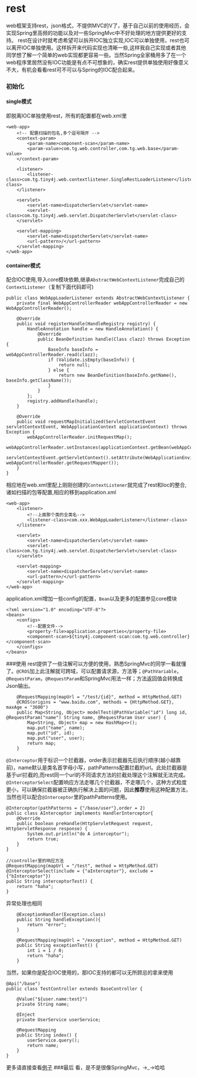# rest
web框架支持rest，json格式，不提供MVC的V了，基于自己以前的使用经历，会实现Spring里高频的功能以及对一些SpringMvc中不好处理的地方提供更好的支持。
rest在设计时就考虑希望可以拆开IOC独立实现,IOC可以单独使用，rest也可以离开IOC单独使用。这样拆开来代码实现也清晰一些,这样我自己实现或者其他同学想了解一个简单的web实现都更容易一些。当然Spring全家桶用多了在一个web程序里居然没有IOC功能是有点不可想象的，确实rest提供单独使用好像意义不大，有机会看看rest可不可以与Spring的IOC配合起来。
### 初始化
#### single模式
即脱离IOC单独使用rest，所有的配置都在web.xml里

```
<web-app>
    <!-- 配置扫描的包名,多个逗号隔开 -->
    <context-param>
        <param-name>component-scan</param-name>
        <param-value>com.tg.web.controller,com.tg.web.base</param-value>
    </context-param>

    <listener>
        <listener-class>com.tg.tiny4j.web.contextlistener.SingleRestLoaderListener</listener-class>
    </listener>

    <servlet>
        <servlet-name>dispatcherServlet</servlet-name>
        <servlet-class>com.tg.tiny4j.web.servlet.DispatcherServlet</servlet-class>
    </servlet>

    <servlet-mapping>
        <servlet-name>dispatcherServlet</servlet-name>
        <url-pattern>/</url-pattern>
    </servlet-mapping>
</web-app>
```
#### container模式
配合IOC使用,导入core模块依赖,继承`AbstractWebContextListener`完成自己的`ContextListener`（复制下面代码即可)

```
public class WebAppLoaderListener extends AbstractWebContextListener {
    private final WebAppControllerReader webAppControllerReader = new WebAppControllerReader();

    @Override
    public void registerHandle(HandleRegistry registry) {
        HandleAnnotation handle = new HandleAnnotation() {
            @Override
            public BeanDefinition handle(Class clazz) throws Exception {
                BaseInfo baseInfo = webAppControllerReader.read(clazz);
                if (Validate.isEmpty(baseInfo)) {
                    return null;
                } else {
                    return new BeanDefinition(baseInfo.getName(), baseInfo.getClassName());
                }
            }
        };
        registry.addHandle(handle);
    }

    @Override
    public void requestMapInitialized(ServletContextEvent servletContextEvent, WebApplicationContext applicationContext) throws Exception {
        webAppControllerReader.initRequestMap();
        webAppControllerReader.setInstances(applicationContext.getBean(webAppControllerReader.getControllerName()));
        servletContextEvent.getServletContext().setAttribute(WebApplicationEnvironment.WEBREQUESTMAPPER, webAppControllerReader.getRequestMapper());
    }
}
```
相应地在web.xml里配上刚刚创建的`ContextListener`就完成了rest和Ioc的整合,诸如扫描的包等配置,相应的移到application.xml

```
<web-app>
    <listener>
        <!--上面那个类的全类名-->
        <listener-class>com.xxx.WebAppLoaderListener</listener-class>
    </listener>

    <servlet>
        <servlet-name>dispatcherServlet</servlet-name>
        <servlet-class>com.tg.tiny4j.web.servlet.DispatcherServlet</servlet-class>
    </servlet>

    <servlet-mapping>
        <servlet-name>dispatcherServlet</servlet-name>
        <url-pattern>/</url-pattern>
    </servlet-mapping>
</web-app>
```
application.xml增加一些config的配置，`Bean`以及更多的配置参见core模块

```
<?xml version="1.0" encoding="UTF-8"?>
<beans>
    <configs>
        <!--配置文件-->
        <property-file>application.properties</property-file>
        <component-scan>${tiny4j.component-scan:com.tg.web.controller}</component-scan>
    </configs>
</beans>
```
###使用
rest提供了一些注解可以方便的使用，熟悉SpringMvc的同学一看就懂了。`@CROS`加上此注解就可跨域，可以配置请求源，方法等；`@PathVariable`，`@RequestParam`，`@RequestParam`和SpringMvc用法一样；方法返回值会转换成Json输出。

```
    @RequestMapping(mapUrl = "/test/{id}", method = HttpMethod.GET)
    @CROS(origins = "www.baidu.com", methods = {HttpMethod.GET}, maxAge = "3600")
    public Map<String, Object> modelTest(@PathVariable("id") long id, @RequestParam("name") String name, @RequestParam User user) {
        Map<String, Object> map = new HashMap<>();
        map.put("name", name);
        map.put("id", id);
        map.put("user", user);
        return map;
    }
```
`@Interceptor`用于标识一个拦截器，order表示拦截器先后执行顺序(越小越靠前)，name默认是类名首字母小写，pathPatterns配置拦截的url。此处拦截器是基于url拦截的,而rest同一个url的不同请求方法的拦截处理这个注解就无法完成。
`@InterceptorSelect`配置响应方法走哪几个拦截器，不走哪几个，这种方式粒度更小，可以确保拦截器被正确执行解决上面的问题，因此**推荐**使用这种配置方法，当然也可以配合`@Interceptor`里的pathPatterns使用。

```
@Interceptor(pathPatterns = {"/base/user"},order = 2)
public class AInterceptor implements HandlerInterceptor{
    @Override
    public boolean preHandle(HttpServletRequest request, HttpServletResponse response) {
        System.out.println("do A interceptor");
        return true;
    }
}

//controller里的响应方法
@RequestMapping(mapUrl = "/test", method = HttpMethod.GET)
@InterceptorSelect(include = {"aInterceptor"}, exclude = {"bInterceptor"})
public String interceptorTest() {
    return "haha";
}
```
异常处理也相同

```
    @ExceptionHandler(Exception.class)
    public String handleException(){
        return "error";
    }

    @RequestMapping(mapUrl = "/exception", method = HttpMethod.GET)
    public String exceptionTest() {
        int i = 1 / 0;
        return "haha";
    }
```
当然，如果你是配合IOC使用的，那IOC支持的都可以无所顾忌的拿来使用

```
@Api("/base")
public class TestController extends BaseController {

    @Value("${user.name:test}")
    private String name;

    @Inject
    private UserService userService;

    @RequestMapping
    public String index() {
        userService.query();
        return name;
    }
}
```
更多请直接查看[例子](https://github.com/twogoods/tiny4j/tree/master/web-test)
###最后
看，是不是很像SpringMvc，→_→哈哈
